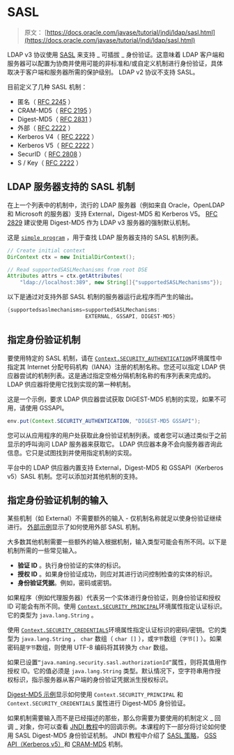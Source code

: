# SASL

> 原文： [https://docs.oracle.com/javase/tutorial/jndi/ldap/sasl.html](https://docs.oracle.com/javase/tutorial/jndi/ldap/sasl.html)

LDAP v3 协议使用 [SASL](http://www.ietf.org/rfc/rfc2222.txt) 来支持 _ 可插拔 _ 身份验证。这意味着 LDAP 客户端和服务器可以配置为协商并使用可能的非标准和/或自定义机制进行身份验证，具体取决于客户端和服务器所需的保护级别。 LDAP v2 协议不支持 SASL。

目前定义了几种 SASL 机制：

*   匿名（ [RFC 2245](http://www.ietf.org/rfc/rfc2245.txt) ）
*   CRAM-MD5（ [RFC 2195](http://www.ietf.org/rfc/rfc2195.txt) ）
*   Digest-MD5（ [RFC 2831](http://www.ietf.org/rfc/rfc2831.txt) ）
*   外部（ [RFC 2222](http://www.ietf.org/rfc/rfc2830.txt) ）
*   Kerberos V4（ [RFC 2222](http://www.ietf.org/rfc/rfc2830.txt) ）
*   Kerberos V5（ [RFC 2222](http://www.ietf.org/rfc/rfc2830.txt) ）
*   SecurID（ [RFC 2808](http://www.ietf.org/rfc/rfc2808.txt) ）
*   S / Key（ [RFC 2222](http://www.ietf.org/rfc/rfc2830.txt) ）

## LDAP 服务器支持的 SASL 机制

在上一个列表中的机制中，流行的 LDAP 服务器（例如来自 Oracle，OpenLDAP 和 Microsoft 的服务器）支持 External，Digest-MD5 和 Kerberos V5。 [RFC 2829](http://www.ietf.org/rfc/rfc2829.txt) 建议使用 Digest-MD5 作为 LDAP v3 服务器的强制默认机制。

这是 [`simple program`](examples/ServerSasl.java) ，用于查找 LDAP 服务器支持的 SASL 机制列表。

```java
// Create initial context
DirContext ctx = new InitialDirContext();

// Read supportedSASLMechanisms from root DSE
Attributes attrs = ctx.getAttributes(
    "ldap://localhost:389", new String[]{"supportedSASLMechanisms"});

```

以下是通过对支持外部 SASL 机制的服务器运行此程序而产生的输出。

```java
{supportedsaslmechanisms=supportedSASLMechanisms: 
                         EXTERNAL, GSSAPI, DIGEST-MD5}

```

## 指定身份验证机制

要使用特定的 SASL 机制，请在 [`Context.SECURITY_AUTHENTICATION`](https://docs.oracle.com/javase/8/docs/api/javax/naming/Context.html#SECURITY_AUTHENTICATION)环境属性中指定其 Internet 分配号码机构（IANA）注册的机制名称。您还可以指定 LDAP 供应器尝试的机制列表。这是通过指定空格分隔机制名称的有序列表来完成的。 LDAP 供应器将使用它找到实现的第一种机制。

这是一个示例，要求 LDAP 供应器尝试获取 DIGEST-MD5 机制的实现，如果不可用，请使用 GSSAPI。

```java
env.put(Context.SECURITY_AUTHENTICATION, "DIGEST-MD5 GSSAPI");

```

您可以从应用程序的用户处获取此身份验证机制列表。或者您可以通过类似于之前显示的呼叫询问 LDAP 服务器来获取它。 LDAP 供应器本身不会向服务器咨询此信息。它只是试图找到并使用指定机制的实现。

平台中的 LDAP 供应器内置支持 External，Digest-MD5 和 GSSAPI（Kerberos v5）SASL 机制。您可以添加对其他机制的支持。

## 指定身份验证机制的输入

某些机制（如 External）不需要额外的输入 - 仅机制名称就足以使身份验证继续进行。 [外部示例](ssl.html#EXTERNAL)显示了如何使用外部 SASL 机制。

大多数其他机制需要一些额外的输入根据机制，输入类型可能会有所不同。以下是机制所需的一些常见输入。

*   **验证 ID** 。执行身份验证的实体的标识。
*   **授权 ID** 。如果身份验证成功，则应对其进行访问控制检查的实体的标识。
*   **身份验证凭据**。例如，密码或密钥。

如果程序（例如代理服务器）代表另一个实体进行身份验证，则身份验证和授权 ID 可能会有所不同。使用 [`Context.SECURITY_PRINCIPAL`](https://docs.oracle.com/javase/8/docs/api/javax/naming/Context.html#SECURITY_PRINCIPAL)环境属性指定认证标识。它的类型为 `java.lang.String` 。

使用 [`Context.SECURITY_CREDENTIALS`](https://docs.oracle.com/javase/8/docs/api/javax/naming/Context.html#SECURITY_CREDENTIALS)环境属性指定认证标识的密码/密钥。它的类型为 `java.lang.String` ， `char` 数组（ `char []` ），或`字节`数组（`字节[]` ）。如果密码是`字节`数组，则使用 UTF-8 编码将其转换为 `char` 数组。

如果已设置`“java.naming.security.sasl.authorizationId”`属性，则将其值用作授权 ID。它的值必须是 `java.lang.String` 类型。默认情况下，空字符串用作授权标识，指示服务器从客户端的身份验证凭据派生授权标识。

[Digest-MD5 示例](digest.html)显示如何使用 `Context.SECURITY_PRINCIPAL` 和 `Context.SECURITY_CREDENTIALS` 属性进行 Digest-MD5 身份验证。

如果机制需要输入而不是已经描述的那些，那么你需要为要使用的机制定义 _ 回调 _ 对象，你可以查看 [JNDI 教程](https://docs.oracle.com/javase/jndi/tutorial/ldap/security/callback.html)中的回调示例。本课程的下一部分将讨论如何使用 SASL Digest-MD5 身份验证机制。 JNDI 教程中介绍了 [SASL 策略](https://docs.oracle.com/javase/jndi/tutorial/ldap/security/sasl.html)， [GSS API（Kerberos v5）](https://docs.oracle.com/javase/jndi/tutorial/ldap/security/gssapi.html)和 [CRAM-MD5](https://docs.oracle.com/javase/jndi/tutorial/ldap/security/crammd5.html) 机制。